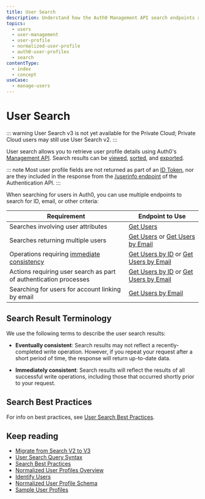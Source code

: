 ```yaml
---
title: User Search
description: Understand how the Auth0 Management API search endpoints allow you to search for and retrieve user profiles.
topics:
  - users
  - user-management
  - user-profile
  - normalized-user-profile
  - auth0-user-profiles
  - search
contentType:
  - index
  - concept
useCase:
  - manage-users
---
```

# User Search

::: warning
User Search v3 is not yet available for the Private Cloud; Private Cloud users may still use User Search v2.
:::

User search allows you to retrieve user profile details using Auth0's [Management API](/api/management/v2). Search results can be [viewed](/users/search/v3/view-search-results-by-page), [sorted](/users/search/v3/sort-search-results), and [exported](/users/guides/bulk-user-exports).

::: note
Most user profile fields are not returned as part of an [ID Token](/tokens/id-tokens), nor are they included in the response from the [/userinfo endpoint](/api/authentication#get-user-info) of the Authentication API. 
:::

When searching for users in Auth0, you can use multiple endpoints to search for ID, email, or other criteria:

| Requirement | Endpoint to Use |
| - | - |
| Searches involving user attributes | [Get Users](/users/search/v3/get-users-endpoint) |
| Searches returning multiple users | [Get Users](/users/search/v3/get-users-endpoint) or [Get Users by Email](/users/search/v3/get-users-by-email-endpoint) |
| Operations requiring [immediate consistency](#search-result-terminology) | [Get Users by ID](/users/search/v3/get-users-by-id-endpoint) or [Get Users by Email](/users/search/v3/get-users-by-email-endpoint) |
| Actions requiring user search as part of authentication processes | [Get Users by ID](/users/search/v3/get-users-by-id-endpoint) or [Get Users by Email](/users/search/v3/get-users-by-email-endpoint) |
| Searching for users for account linking by email | [Get Users by Email](/users/search/v3/get-users-by-email-endpoint) |

## Search Result Terminology

We use the following terms to describe the user search results:

* **Eventually consistent**: Search results may not reflect a recently-completed write operation. However, if you repeat your request after a short period of time, the response will return up-to-date data.

* **Immediately consistent**: Search results will reflect the results of all successful write operations, including those that occurred shortly prior to your request.

## Search Best Practices

For info on best practices, see [User Search Best Practices](/best-practices/search-best-practices).

## Keep reading

* [Migrate from Search V2 to V3](/users/search/v3/migrate-search-v2-v3)
* [User Search Query Syntax](/users/search/v3/query-syntax)
* [Search Best Practices](/best-practices/search-best-practices)
* [Normalized User Profiles Overview](/users/normalized)
* [Identify Users](/users/normalized/auth0/identify-users)
* [Normalized User Profile Schema](/users/normalized/auth0/normalized-user-profile-schema) 
* [Sample User Profiles](/users/normalized/auth0/sample-user-profiles)

